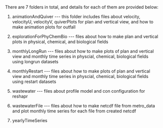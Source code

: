 There are 7 folders in total, and details for each of them are provided below:


1. animationAndQuiver
   --- this folder includes files about velocity, velocityU, velocityV, quiverPlots for plan and vertical view, and how to make animation plots for outfall

2. explorationForPhyChemBio
   --- files about how to make plan and vertical plots in physical, chemical, and biological fields
   
3. monthlyLongRun
   --- files about how to make plots of plan and vertical view and monthly time series in physcial, chemical, biological fields using longrun datasets 

4. monthlyRestart
    --- files about how to make plots of plan and vertical view and monthly time series in physcial, chemical, biological fields using restart datasets

5. wastewater
   --- files about profile model and con configuration for reshapr

6. wastewaterFile
   --- files about how to make netcdf file from metro_data and plot monthly time series for each file from created netcdf

7. yearlyTimeSeries













